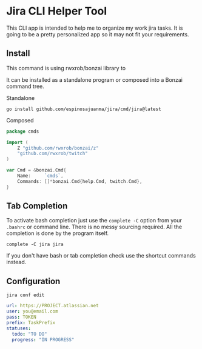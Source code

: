 # Jira CLI Helper Tool

This CLI app is intended to help me to organize my work jira tasks. It
is going to be a pretty personalized app so it may not fit your
requirements.

## Install

This command is using rwxrob/bonzai library to 

It can be installed as a standalone program or composed into a Bonzai
command tree.

Standalone

```
go install github.com/espinosajuanma/jira/cmd/jira@latest
```

Composed

```go
package cmds

import (
	Z "github.com/rwxrob/bonzai/z"
	"github.com/rwxrob/twitch"
)

var Cmd = &bonzai.Cmd{
	Name:     `cmds`,
	Commands: []*bonzai.Cmd{help.Cmd, twitch.Cmd},
}
```

## Tab Completion

To activate bash completion just use the `complete -C` option from your
`.bashrc` or command line. There is no messy sourcing required. All the
completion is done by the program itself.

```
complete -C jira jira
```

If you don't have bash or tab completion check use the shortcut commands
instead.

## Configuration

```
jira conf edit
```

```yaml
url: https://PROJECT.atlassian.net
user: you@email.com
pass: TOKEN
prefix: TaskPrefix
statuses:
  todo: "TO DO"
  progress: "IN PROGRESS"
```
